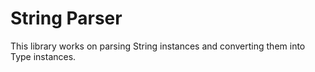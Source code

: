 # String Parser

This library works on parsing String instances and converting them into Type instances.
